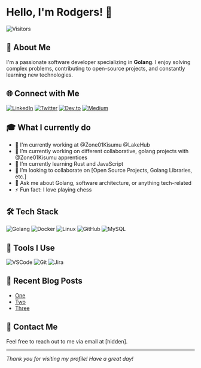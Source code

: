 
# Hello, I'm Rodgers! 👋

![Visitors](https://visitor-badge.laobi.icu/badge?page_id=yourusername.yourusername)

## 🚀 About Me

I'm a passionate software developer specializing in **Golang**. I enjoy solving complex problems, contributing to open-source projects, and constantly learning new technologies.

## 🌐 Connect with Me

[![LinkedIn](https://img.shields.io/badge/LinkedIn-%230077B5.svg?style=for-the-badge&logo=linkedin&logoColor=white)](https://www.linkedin.com/in/rodgers-kaunda)
[![Twitter](https://img.shields.io/badge/Twitter-%231DA1F2.svg?style=for-the-badge&logo=twitter&logoColor=white)](https://twitter.com/#)
[![Dev.to](https://img.shields.io/badge/Dev.to-%230A0A0A.svg?style=for-the-badge&logo=dev.to&logoColor=white)](https://dev.to/#)
[![Medium](https://img.shields.io/badge/Medium-%23000000.svg?style=for-the-badge&logo=medium&logoColor=white)](https://medium.com/#)


## 🎓 What I currently do
- 🏡 I'm currently working at @Zone01Kisumu @LakeHub
- 🔭 I’m currently working on different collaborative, golang projects with @Zone01Kisumu apprentices
- 🌱 I’m currently learning Rust and JavaScript
- 👯 I’m looking to collaborate on [Open Source Projects, Golang Libraries, etc.]
- 💬 Ask me about Golang, software architecture, or anything tech-related
- ⚡ Fun fact: I love playing chess

## 🛠️ Tech Stack

![Golang](https://img.shields.io/badge/Golang-%2300ADD8.svg?style=for-the-badge&logo=go&logoColor=white)
![Docker](https://img.shields.io/badge/Docker-%230db7ed.svg?style=for-the-badge&logo=docker&logoColor=white)
![Linux](https://img.shields.io/badge/Linux-%23FCC624.svg?style=for-the-badge&logo=linux&logoColor=white)
![GitHub](https://img.shields.io/badge/GitHub-%23181717.svg?style=for-the-badge&logo=github&logoColor=white)
![MySQL](https://img.shields.io/badge/MySQL-%234479A1.svg?style=for-the-badge&logo=mysql&logoColor=white)

## 🔧 Tools I Use

![VSCode](https://img.shields.io/badge/VSCode-%23007ACC.svg?style=for-the-badge&logo=visual-studio-code&logoColor=white)
![Git](https://img.shields.io/badge/Git-%23F05033.svg?style=for-the-badge&logo=git&logoColor=white)
![Jira](https://img.shields.io/badge/Jira-%230A0FFF.svg?style=for-the-badge&logo=jira&logoColor=white)


## 📝 Recent Blog Posts

<!-- BLOG-POST-LIST:START -->
- [One](https://yourblog.com/post-link/#)
- [Two](https://yourblog.com/post-link/#)
- [Three](https://yourblog.com/post-link/#)
<!-- BLOG-POST-LIST:END -->

## 📧 Contact Me

Feel free to reach out to me via email at [hidden].

---

*Thank you for visiting my profile! Have a great day!*


